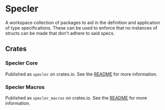 # Specler

A workspace collection of packages to aid in the definition and 
application of type specifications. These can be used to enforce that
no instances of structs can be made that don't adhere to said specs.

## Crates

### Specler Core

Published as `specler` on crates.io. See the 
[README](specler/README.md) for more information.

### Specler Macros

Published as `specler_macros` on crates.io. See the 
[README](./specler_macros/README.md) for more information.